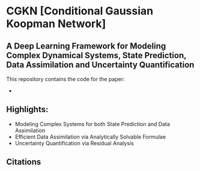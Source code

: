 # CGKN [Conditional Gaussian Koopman Network]

## A Deep Learning Framework for Modeling Complex Dynamical Systems, State Prediction, Data Assimilation and Uncertainty Quantification

This repository contains the code for the paper:
- []()

## Highlights:
- Modeling Complex Systems for both State Prediction and Data Assimilation  
- Efficient Data Assimilation via Analytically Solvable Formulae
- Uncertainty Quantification via Residual Analysis
  
## Citations
```
```
